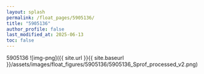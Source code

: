 ```yaml
---
layout: splash
permalink: /float_pages/5905136/
title: "5905136"
author_profile: false
last_modified_at: 2025-06-13
toc: false
---
```

 
5905136
![img-png]({{ site.url }}{{ site.baseurl }}/assets/images/float_figures/5905136/5905136_Sprof_processed_v2.png)